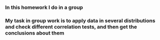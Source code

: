 ### In this homework I do in a group
### My task in group work is to apply data in several distributions and check different correlation tests, and then get the conclusions about them
